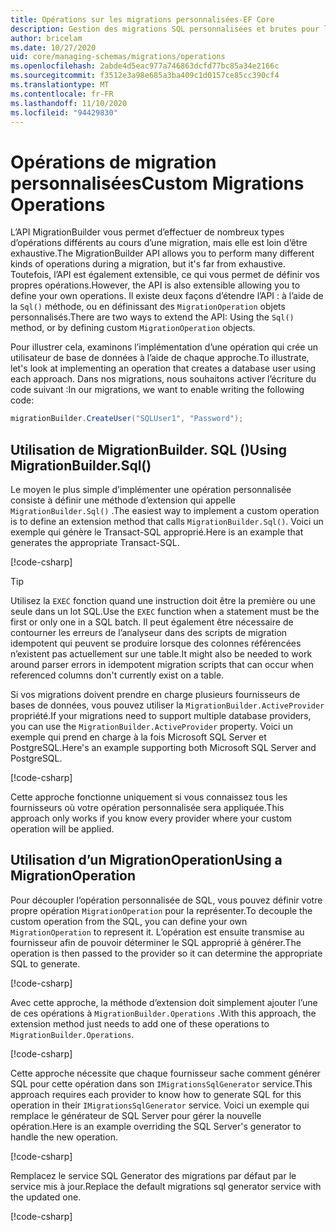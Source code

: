 ```yaml
---
title: Opérations sur les migrations personnalisées-EF Core
description: Gestion des migrations SQL personnalisées et brutes pour la gestion des schémas de base de données avec Entity Framework Core
author: bricelam
ms.date: 10/27/2020
uid: core/managing-schemas/migrations/operations
ms.openlocfilehash: 2abde4d5eac977a746863dcfd77bc85a34e2166c
ms.sourcegitcommit: f3512e3a98e685a3ba409c1d0157ce85cc390cf4
ms.translationtype: MT
ms.contentlocale: fr-FR
ms.lasthandoff: 11/10/2020
ms.locfileid: "94429830"
---
```

# <a name="custom-migrations-operations"></a><span data-ttu-id="ed413-103">Opérations de migration personnalisées</span><span class="sxs-lookup"><span data-stu-id="ed413-103">Custom Migrations Operations</span></span>

<span data-ttu-id="ed413-104">L’API MigrationBuilder vous permet d’effectuer de nombreux types d’opérations différents au cours d’une migration, mais elle est loin d’être exhaustive.</span><span class="sxs-lookup"><span data-stu-id="ed413-104">The MigrationBuilder API allows you to perform many different kinds of operations during a migration, but it's far from exhaustive.</span></span> <span data-ttu-id="ed413-105">Toutefois, l’API est également extensible, ce qui vous permet de définir vos propres opérations.</span><span class="sxs-lookup"><span data-stu-id="ed413-105">However, the API is also extensible allowing you to define your own operations.</span></span> <span data-ttu-id="ed413-106">Il existe deux façons d’étendre l’API : à l’aide de la `Sql()` méthode, ou en définissant des `MigrationOperation` objets personnalisés.</span><span class="sxs-lookup"><span data-stu-id="ed413-106">There are two ways to extend the API: Using the `Sql()` method, or by defining custom `MigrationOperation` objects.</span></span>

<span data-ttu-id="ed413-107">Pour illustrer cela, examinons l’implémentation d’une opération qui crée un utilisateur de base de données à l’aide de chaque approche.</span><span class="sxs-lookup"><span data-stu-id="ed413-107">To illustrate, let's look at implementing an operation that creates a database user using each approach.</span></span> <span data-ttu-id="ed413-108">Dans nos migrations, nous souhaitons activer l’écriture du code suivant :</span><span class="sxs-lookup"><span data-stu-id="ed413-108">In our migrations, we want to enable writing the following code:</span></span>

```csharp
migrationBuilder.CreateUser("SQLUser1", "Password");
```

## <a name="using-migrationbuildersql"></a><span data-ttu-id="ed413-109">Utilisation de MigrationBuilder. SQL ()</span><span class="sxs-lookup"><span data-stu-id="ed413-109">Using MigrationBuilder.Sql()</span></span>

<span data-ttu-id="ed413-110">Le moyen le plus simple d’implémenter une opération personnalisée consiste à définir une méthode d’extension qui appelle `MigrationBuilder.Sql()` .</span><span class="sxs-lookup"><span data-stu-id="ed413-110">The easiest way to implement a custom operation is to define an extension method that calls `MigrationBuilder.Sql()`.</span></span> <span data-ttu-id="ed413-111">Voici un exemple qui génère le Transact-SQL approprié.</span><span class="sxs-lookup"><span data-stu-id="ed413-111">Here is an example that generates the appropriate Transact-SQL.</span></span>

[!code-csharp[](../../../../samples/core/Schemas/Migrations/CustomOperationSql.cs#snippet_CustomOperationSql)]

> [!TIP]
> <span data-ttu-id="ed413-112">Utilisez la `EXEC` fonction quand une instruction doit être la première ou une seule dans un lot SQL.</span><span class="sxs-lookup"><span data-stu-id="ed413-112">Use the `EXEC` function when a statement must be the first or only one in a SQL batch.</span></span> <span data-ttu-id="ed413-113">Il peut également être nécessaire de contourner les erreurs de l’analyseur dans des scripts de migration idempotent qui peuvent se produire lorsque des colonnes référencées n’existent pas actuellement sur une table.</span><span class="sxs-lookup"><span data-stu-id="ed413-113">It might also be needed to work around parser errors in idempotent migration scripts that can occur when referenced columns don't currently exist on a table.</span></span>

<span data-ttu-id="ed413-114">Si vos migrations doivent prendre en charge plusieurs fournisseurs de bases de données, vous pouvez utiliser la `MigrationBuilder.ActiveProvider` propriété.</span><span class="sxs-lookup"><span data-stu-id="ed413-114">If your migrations need to support multiple database providers, you can use the `MigrationBuilder.ActiveProvider` property.</span></span> <span data-ttu-id="ed413-115">Voici un exemple qui prend en charge à la fois Microsoft SQL Server et PostgreSQL.</span><span class="sxs-lookup"><span data-stu-id="ed413-115">Here's an example supporting both Microsoft SQL Server and PostgreSQL.</span></span>

[!code-csharp[](../../../../samples/core/Schemas/Migrations/CustomOperationMultiSql.cs#snippet_CustomOperationMultiSql)]

<span data-ttu-id="ed413-116">Cette approche fonctionne uniquement si vous connaissez tous les fournisseurs où votre opération personnalisée sera appliquée.</span><span class="sxs-lookup"><span data-stu-id="ed413-116">This approach only works if you know every provider where your custom operation will be applied.</span></span>

## <a name="using-a-migrationoperation"></a><span data-ttu-id="ed413-117">Utilisation d’un MigrationOperation</span><span class="sxs-lookup"><span data-stu-id="ed413-117">Using a MigrationOperation</span></span>

<span data-ttu-id="ed413-118">Pour découpler l’opération personnalisée de SQL, vous pouvez définir votre propre opération `MigrationOperation` pour la représenter.</span><span class="sxs-lookup"><span data-stu-id="ed413-118">To decouple the custom operation from the SQL, you can define your own `MigrationOperation` to represent it.</span></span> <span data-ttu-id="ed413-119">L’opération est ensuite transmise au fournisseur afin de pouvoir déterminer le SQL approprié à générer.</span><span class="sxs-lookup"><span data-stu-id="ed413-119">The operation is then passed to the provider so it can determine the appropriate SQL to generate.</span></span>

[!code-csharp[](../../../../samples/core/Schemas/Migrations/CustomOperation.cs#snippet_CreateUserOperation)]

<span data-ttu-id="ed413-120">Avec cette approche, la méthode d’extension doit simplement ajouter l’une de ces opérations à `MigrationBuilder.Operations` .</span><span class="sxs-lookup"><span data-stu-id="ed413-120">With this approach, the extension method just needs to add one of these operations to `MigrationBuilder.Operations`.</span></span>

[!code-csharp[](../../../../samples/core/Schemas/Migrations/CustomOperation.cs#snippet_MigrationBuilderExtension)]

<span data-ttu-id="ed413-121">Cette approche nécessite que chaque fournisseur sache comment générer SQL pour cette opération dans son `IMigrationsSqlGenerator` service.</span><span class="sxs-lookup"><span data-stu-id="ed413-121">This approach requires each provider to know how to generate SQL for this operation in their `IMigrationsSqlGenerator` service.</span></span> <span data-ttu-id="ed413-122">Voici un exemple qui remplace le générateur de SQL Server pour gérer la nouvelle opération.</span><span class="sxs-lookup"><span data-stu-id="ed413-122">Here is an example overriding the SQL Server's generator to handle the new operation.</span></span>

[!code-csharp[](../../../../samples/core/Schemas/Migrations/CustomOperation.cs#snippet_MigrationsSqlGenerator)]

<span data-ttu-id="ed413-123">Remplacez le service SQL Generator des migrations par défaut par le service mis à jour.</span><span class="sxs-lookup"><span data-stu-id="ed413-123">Replace the default migrations sql generator service with the updated one.</span></span>

[!code-csharp[](../../../../samples/core/Schemas/Migrations/CustomOperation.cs#snippet_OnConfiguring)]
